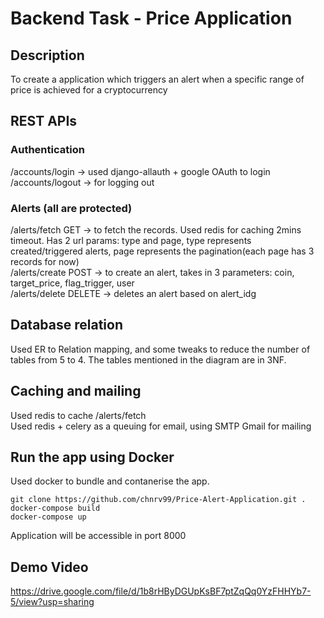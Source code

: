 # Backend Task - Price Application

## Description
To create a application which triggers an alert when a specific range of price is achieved for a cryptocurrency

## REST APIs
### Authentication 
 /accounts/login -> used django-allauth + google OAuth to login  
 /accounts/logout -> for logging out  

### Alerts (all are protected)
 /alerts/fetch GET -> to fetch the records. Used redis for caching 2mins timeout. Has 2 url params: type and page, type represents created/triggered alerts, page represents the pagination(each page has 3 records for now)  
 /alerts/create POST -> to create an alert, takes in 3 parameters: coin, target_price, flag_trigger, user  
 /alerts/delete DELETE -> deletes an alert based on alert_idg  

## Database relation
Used ER to Relation mapping, and some tweaks to reduce the number of tables from 5 to  4. The tables mentioned in the diagram are in 3NF.  

## Caching and mailing
Used redis to cache /alerts/fetch  
Used redis + celery as a queuing for email, using SMTP Gmail for mailing  

## Run the app using Docker
Used docker to bundle and contanerise the app.  
```
git clone https://github.com/chnrv99/Price-Alert-Application.git .
docker-compose build
docker-compose up
```
Application will be accessible in port 8000

## Demo Video
https://drive.google.com/file/d/1b8rHByDGUpKsBF7ptZqQq0YzFHHYb7-5/view?usp=sharing  
